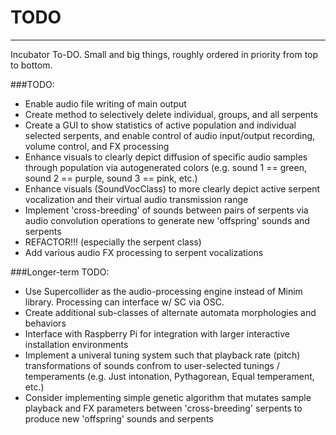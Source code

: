 # TODO
---
Incubator To-DO.  Small and big things, roughly ordered in priority from top to bottom.

###TODO:
- Enable audio file writing of main output
- Create method to selectively delete individual, groups, and all serpents
- Create a GUI to show statistics of active population and individual selected serpents, and enable control of audio input/output recording, volume control, and FX processing
- Enhance visuals to clearly depict diffusion of specific audio samples through population via autogenerated colors (e.g. sound 1 == green, sound 2 == purple, sound 3 == pink, etc.)
- Enhance visuals (SoundVocClass) to more clearly depict active serpent vocalization and their virtual audio transmission range
- Implement 'cross-breeding' of sounds between pairs of serpents via audio convolution operations to generate new 'offspring' sounds and serpents
- REFACTOR!!! (especially the serpent class)
- Add various audio FX processing to serpent vocalizations

###Longer-term TODO:
- Use Supercollider as the audio-processing engine instead of Minim library. Processing can interface w/ SC via OSC.
- Create additional sub-classes of alternate automata morphologies and behaviors
- Interface with Raspberry Pi for integration with larger interactive installation environments
- Implement a univeral tuning system such that playback rate (pitch) transformations of sounds confrom to user-selected tunings / temperaments (e.g. Just intonation, Pythagorean, Equal temperament, etc.)
- Consider implementing simple genetic algorithm that mutates sample playback and FX parameters between 'cross-breeding' serpents to produce new 'offspring' sounds and serpents